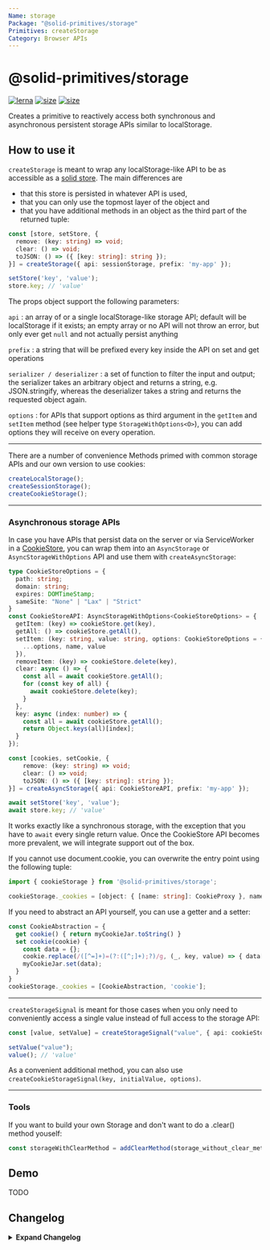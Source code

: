 ```yaml
---
Name: storage
Package: "@solid-primitives/storage"
Primitives: createStorage
Category: Browser APIs
---
```


# @solid-primitives/storage

[![lerna](https://img.shields.io/badge/maintained%20with-lerna-cc00ff.svg)](https://lerna.js.org/)
[![size](https://img.shields.io/bundlephobia/minzip/@solid-primitives/storage)](https://bundlephobia.com/package/@solid-primitives/storage)
[![size](https://img.shields.io/npm/v/@solid-primitives/storage)](https://www.npmjs.com/package/@solid-primitives/storage)

Creates a primitive to reactively access both synchronous and asynchronous persistent storage APIs similar to localStorage.

## How to use it

`createStorage` is meant to wrap any localStorage-like API to be as accessible as a [solid store](https://www.solidjs.com/docs/latest/api#createstore). The main differences are

- that this store is persisted in whatever API is used,
- that you can only use the topmost layer of the object and
- that you have additional methods in an object as the third part of the returned tuple:

```ts
const [store, setStore, {
  remove: (key: string) => void;
  clear: () => void;
  toJSON: () => ({ [key: string]: string });
}] = createStorage({ api: sessionStorage, prefix: 'my-app' });

setStore('key', 'value');
store.key; // 'value'
```

The props object support the following parameters:

`api`
: an array of or a single localStorage-like storage API; default will be localStorage if it exists; an empty array or no API will not throw an error, but only ever get `null` and not actually persist anything

`prefix`
: a string that will be prefixed every key inside the API on set and get operations

`serializer / deserializer`
: a set of function to filter the input and output; the serializer takes an arbitrary object and returns a string, e.g. JSON.stringify, whereas the deserializer takes a string and returns the requested object again.

`options`
: for APIs that support options as third argument in the `getItem` and `setItem` method (see helper type `StorageWithOptions<O>`), you can add options they will receive on every operation.

---

There are a number of convenience Methods primed with common storage APIs and our own version to use cookies:

```ts
createLocalStorage();
createSessionStorage();
createCookieStorage();
```

---

### Asynchronous storage APIs

In case you have APIs that persist data on the server or via ServiceWorker in a [CookieStore](https://wicg.github.io/cookie-store/#CookieStore), you can wrap them into an `AsyncStorage` or `AsyncStorageWithOptions` API and use them with `createAsyncStorage`:

```ts
type CookieStoreOptions = {
  path: string;
  domain: string;
  expires: DOMTimeStamp;
  sameSite: "None" | "Lax" | "Strict"
}
const CookieStoreAPI: AsyncStorageWithOptions<CookieStoreOptions> = {
  getItem: (key) => cookieStore.get(key),
  getAll: () => cookieStore.getAll(),
  setItem: (key: string, value: string, options: CookieStoreOptions = {}) => cookieStore.set({
    ...options, name, value
  }),
  removeItem: (key) => cookieStore.delete(key),
  clear: async () => {
    const all = await cookieStore.getAll();
    for (const key of all) {
      await cookieStore.delete(key);
    }
  },
  key: async (index: number) => {
    const all = await cookieStore.getAll();
    return Object.keys(all)[index];
  }
});

const [cookies, setCookie, {
    remove: (key: string) => void;
    clear: () => void;
    toJSON: () => ({ [key: string]: string });
}] = createAsyncStorage({ api: CookieStoreAPI, prefix: 'my-app' });

await setStore('key', 'value');
await store.key; // 'value'
```

It works exactly like a synchronous storage, with the exception that you have to `await` every single return value. Once the CookieStore API becomes more prevalent, we will integrate support out of the box.

If you cannot use document.cookie, you can overwrite the entry point using the following tuple:

```ts
import { cookieStorage } from '@solid-primitives/storage';

cookieStorage._cookies = [object: { [name: string]: CookieProxy }, name: string];
```

If you need to abstract an API yourself, you can use a getter and a setter:

```ts
const CookieAbstraction = {
  get cookie() { return myCookieJar.toString() }
  set cookie(cookie) {
    const data = {};
    cookie.replace(/([^=]+)=(?:([^;]+);?)/g, (_, key, value) => { data[key] = value });
    myCookieJar.set(data);
  }
}
cookieStorage._cookies = [CookieAbstraction, 'cookie'];
```

---

`createStorageSignal` is meant for those cases when you only need to conveniently access a single value instead of full access to the storage API:

```ts
const [value, setValue] = createStorageSignal("value", { api: cookieStorage });

setValue("value");
value(); // 'value'
```

As a convenient additional method, you can also use `createCookieStorageSignal(key, initialValue, options)`.

---

### Tools

If you want to build your own Storage and don't want to do a .clear() method youself:

```ts
const storageWithClearMethod = addClearMethod(storage_without_clear_method);
```

## Demo

TODO

## Changelog

<details>
<summary><b>Expand Changelog</b></summary>

0.0.100

Initial release

</details>
